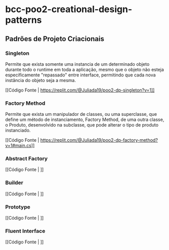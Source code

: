 # bcc-poo2-creational-design-patterns

## Padrões de Projeto Criacionais

### Singleton
Permite que exista somente uma instancia de um determinado objeto durante todo o runtime em toda a aplicação, mesmo que o objeto não esteja especificamente "repassado" entre interface, permitindo que cada nova instância do objeto seja a mesma.

[[Código Fonte | https://replit.com/@Juliada19/poo2-dp-singleton?v=1]]
### Factory Method

Permite que exista um manipulador de classes, ou uma superclasse, que define um método de instanciamento, Factory Method, de uma outra classe, o Produto, desenvolvido na subclasse, que pode alterar o tipo de produto instanciado.

[[Código Fonte | https://replit.com/@Juliada19/poo2-dp-factory-method?v=1#main.cs]]
### Abstract Factory

[[Código Fonte | ]]
### Builder

[[Código Fonte | ]]
### Prototype

[[Código Fonte | ]]
### Fluent Interface

[[Código Fonte | ]]
